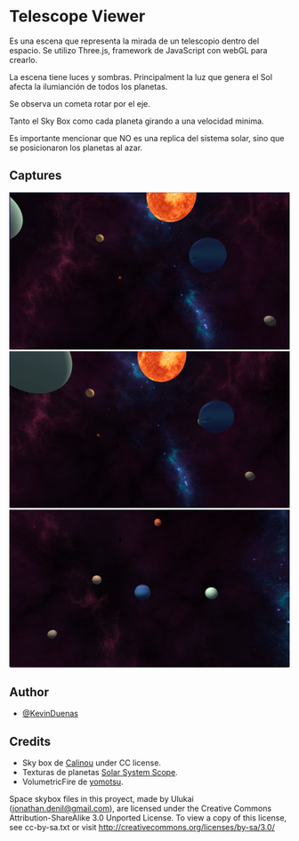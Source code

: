 # Telescope Viewer

Es una escena que representa la mirada de un telescopio dentro del espacio. Se utilizo Three.js, framework de JavaScript con webGL para crearlo.

La escena tiene luces y sombras. Principalment la luz que genera el Sol afecta la ilumianción de todos los planetas.

Se observa un cometa rotar por el eje.

Tanto el Sky Box como cada planeta girando a una velocidad minima.

Es importante mencionar que NO es una replica del sistema solar, sino que se posicionaron los planetas al azar.

## Captures
![](capturas/captura1.png)
![](capturas/captura2.png)
![](capturas/captura3.png)

## Author
- [@KevinDuenas](https://www.github.com/kevinduenas)

## Credits
- Sky box de [Calinou](https://opengameart.org/users/calinou) under CC license.
- Texturas de planetas [Solar System Scope](https://www.solarsystemscope.com/textures/).
- VolumetricFire  de [yomotsu](https://github.com/yomotsu/VolumetricFire).

Space skybox files in this proyect, made by Ulukai (jonathan.denil@gmail.com), are
licensed under the Creative Commons Attribution-ShareAlike 3.0 Unported License.
To view a copy of this license, see cc-by-sa.txt or visit
http://creativecommons.org/licenses/by-sa/3.0/
